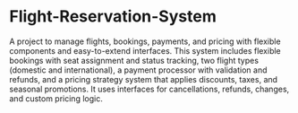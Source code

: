 # Flight-Reservation-System

A project to manage flights, bookings, payments, and pricing with flexible components and easy-to-extend interfaces. This system includes flexible bookings with seat assignment and status tracking, two flight types (domestic and international), a payment processor with validation and refunds, and a pricing strategy system that applies discounts, taxes, and seasonal promotions. It uses interfaces for cancellations, refunds, changes, and custom pricing logic.
